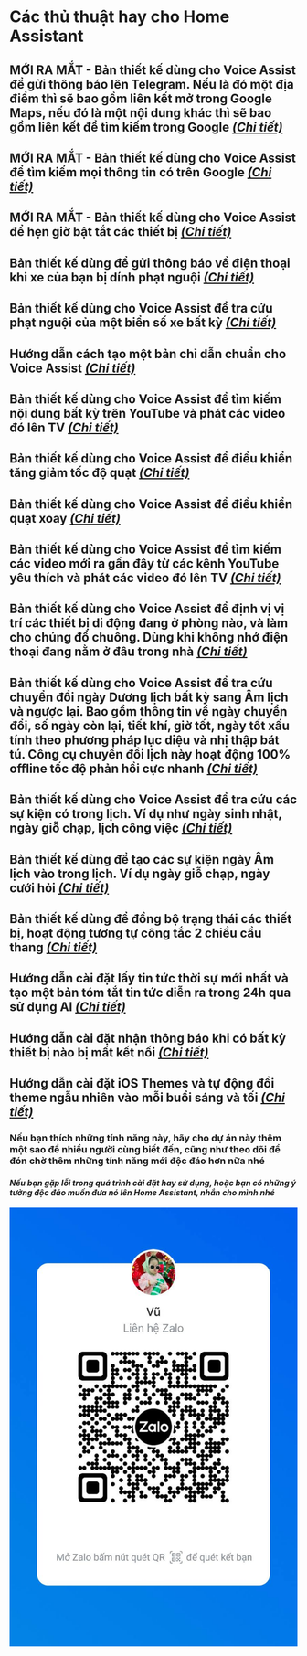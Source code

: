 # Các thủ thuật hay cho Home Assistant

## MỚI RA MẮT - Bản thiết kế dùng cho Voice Assist để gửi thông báo lên Telegram. Nếu là đó một địa điểm thì sẽ bao gồm liên kết mở trong Google Maps, nếu đó là một nội dung khác thì sẽ bao gồm liên kết để tìm kiếm trong Google [*(Chi tiết)*](/send_to_telegram_full_llm.yaml)

## MỚI RA MẮT - Bản thiết kế dùng cho Voice Assist để tìm kiếm mọi thông tin có trên Google [*(Chi tiết)*](/advanced_google_search_full_llm.yaml)

## MỚI RA MẮT - Bản thiết kế dùng cho Voice Assist để hẹn giờ bật tắt các thiết bị [*(Chi tiết)*](/device_control_timer_full_llm.yaml)

## Bản thiết kế dùng để gửi thông báo về điện thoại khi xe của bạn bị dính phạt nguội [*(Chi tiết)*](/traffic_fine_notification.yaml)

## Bản thiết kế dùng cho Voice Assist để tra cứu phạt nguội của một biển số xe bất kỳ [*(Chi tiết)*](/traffic_fine_lookup_full_llm.yaml)

## Hướng dẫn cách tạo một bản chỉ dẫn chuẩn cho Voice Assist [*(Chi tiết)*](/home_assistant_voice_instructions.md)

## Bản thiết kế dùng cho Voice Assist để tìm kiếm nội dung bất kỳ trên YouTube và phát các video đó lên TV [*(Chi tiết)*](/advanced_youtube_search_full_llm.yaml)

## Bản thiết kế dùng cho Voice Assist để điều khiển tăng giảm tốc độ quạt [*(Chi tiết)*](/fan_speed_control_full_llm.yaml)

## Bản thiết kế dùng cho Voice Assist để điều khiển quạt xoay [*(Chi tiết)*](/fan_oscillation_control_full_llm.yaml)

## Bản thiết kế dùng cho Voice Assist để tìm kiếm các video mới ra gần đây từ các kênh YouTube yêu thích và phát các video đó lên TV [*(Chi tiết)*](/home_assistant_play_favorite_youtube_channel_videos.md)

## Bản thiết kế dùng cho Voice Assist để định vị vị trí các thiết bị di động đang ở phòng nào, và làm cho chúng đổ chuông. Dùng khi không nhớ điện thoại đang nằm ở đâu trong nhà [*(Chi tiết)*](/home_assistant_device_location_lookup_guide_en.md)

## Bản thiết kế dùng cho Voice Assist để tra cứu chuyển đổi ngày Dương lịch bất kỳ sang Âm lịch và ngược lại. Bao gồm thông tin về ngày chuyển đổi, số ngày còn lại, tiết khí, giờ tốt, ngày tốt xấu tính theo phương pháp lục diệu và nhị thập bát tú. Công cụ chuyển đổi lịch này hoạt động 100% offline tốc độ phản hồi cực nhanh [*(Chi tiết)*](/date_lookup_and_conversion_full_llm.yaml)

## Bản thiết kế dùng cho Voice Assist để tra cứu các sự kiện có trong lịch. Ví dụ như ngày sinh nhật, ngày giỗ chạp, lịch công việc [*(Chi tiết)*](/calendar_events_lookup_full_llm.yaml)

## Bản thiết kế dùng để tạo các sự kiện ngày Âm lịch vào trong lịch. Ví dụ ngày giỗ chạp, ngày cưới hỏi [*(Chi tiết)*](/create_lunar_events.yaml)

## Bản thiết kế dùng để đồng bộ trạng thái các thiết bị, hoạt động tương tự công tắc 2 chiều cầu thang [*(Chi tiết)*](/link_multiple_devices.yaml)

## Hướng dẫn cài đặt lấy tin tức thời sự mới nhất và tạo một bản tóm tắt tin tức diễn ra trong 24h qua sử dụng AI [*(Chi tiết)*](/home_assistant_get_and_summary_daily_news.md)

## Hướng dẫn cài đặt nhận thông báo khi có bất kỳ thiết bị nào bị mất kết nối [*(Chi tiết)*](/home_assistant_unavailable_devices.md)

## Hướng dẫn cài đặt iOS Themes và tự động đổi theme ngẫu nhiên vào mỗi buổi sáng và tối [*(Chi tiết)*](/home_assistant_ios_themes.md)

### **Nếu bạn thích những tính năng này, hãy cho dự án này thêm một sao để nhiều người cùng biết đến, cũng như theo dõi để đón chờ thêm những tính năng mới độc đáo hơn nữa nhé**

#### ***Nếu bạn gặp lỗi trong quá trình cài đặt hay sử dụng, hoặc bạn có những ý tưởng độc đáo muốn đưa nó lên Home Assistant, nhắn cho mình nhé***

![image](images/zl.jpg)

